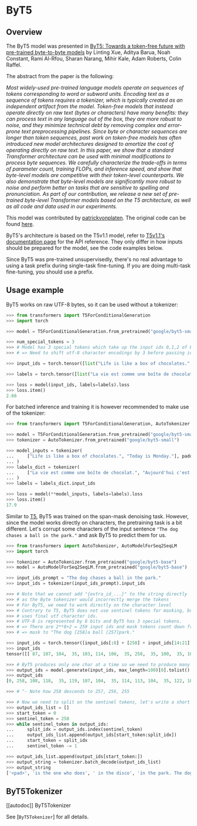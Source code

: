 <!--Copyright 2021 The HuggingFace Team. All rights reserved.

Licensed under the Apache License, Version 2.0 (the "License"); you may not use this file except in compliance with
the License. You may obtain a copy of the License at

http://www.apache.org/licenses/LICENSE-2.0

Unless required by applicable law or agreed to in writing, software distributed under the License is distributed on
an "AS IS" BASIS, WITHOUT WARRANTIES OR CONDITIONS OF ANY KIND, either express or implied. See the License for the
specific language governing permissions and limitations under the License.

⚠️ Note that this file is in Markdown but contain specific syntax for our doc-builder (similar to MDX) that may not be
rendered properly in your Markdown viewer.

-->

# ByT5

## Overview

The ByT5 model was presented in [ByT5: Towards a token-free future with pre-trained byte-to-byte models](https://arxiv.org/abs/2105.13626) by Linting Xue, Aditya Barua, Noah Constant, Rami Al-Rfou, Sharan Narang, Mihir
Kale, Adam Roberts, Colin Raffel.

The abstract from the paper is the following:

*Most widely-used pre-trained language models operate on sequences of tokens corresponding to word or subword units.
Encoding text as a sequence of tokens requires a tokenizer, which is typically created as an independent artifact from
the model. Token-free models that instead operate directly on raw text (bytes or characters) have many benefits: they
can process text in any language out of the box, they are more robust to noise, and they minimize technical debt by
removing complex and error-prone text preprocessing pipelines. Since byte or character sequences are longer than token
sequences, past work on token-free models has often introduced new model architectures designed to amortize the cost of
operating directly on raw text. In this paper, we show that a standard Transformer architecture can be used with
minimal modifications to process byte sequences. We carefully characterize the trade-offs in terms of parameter count,
training FLOPs, and inference speed, and show that byte-level models are competitive with their token-level
counterparts. We also demonstrate that byte-level models are significantly more robust to noise and perform better on
tasks that are sensitive to spelling and pronunciation. As part of our contribution, we release a new set of
pre-trained byte-level Transformer models based on the T5 architecture, as well as all code and data used in our
experiments.*

This model was contributed by [patrickvonplaten](https://hf-mirror.com/patrickvonplaten). The original code can be
found [here](https://github.com/google-research/byt5).

<Tip>

ByT5's architecture is based on the T5v1.1 model, refer to [T5v1.1's documentation page](t5v1.1) for the API reference. They
only differ in how inputs should be prepared for the model, see the code examples below.

</Tip>

Since ByT5 was pre-trained unsupervisedly, there's no real advantage to using a task prefix during single-task
fine-tuning. If you are doing multi-task fine-tuning, you should use a prefix.


## Usage example

ByT5 works on raw UTF-8 bytes, so it can be used without a tokenizer:

```python
>>> from transformers import T5ForConditionalGeneration
>>> import torch

>>> model = T5ForConditionalGeneration.from_pretrained("google/byt5-small")

>>> num_special_tokens = 3
>>> # Model has 3 special tokens which take up the input ids 0,1,2 of ByT5.
>>> # => Need to shift utf-8 character encodings by 3 before passing ids to model.

>>> input_ids = torch.tensor([list("Life is like a box of chocolates.".encode("utf-8"))]) + num_special_tokens

>>> labels = torch.tensor([list("La vie est comme une boîte de chocolat.".encode("utf-8"))]) + num_special_tokens

>>> loss = model(input_ids, labels=labels).loss
>>> loss.item()
2.66
```

For batched inference and training it is however recommended to make use of the tokenizer:

```python
>>> from transformers import T5ForConditionalGeneration, AutoTokenizer

>>> model = T5ForConditionalGeneration.from_pretrained("google/byt5-small")
>>> tokenizer = AutoTokenizer.from_pretrained("google/byt5-small")

>>> model_inputs = tokenizer(
...     ["Life is like a box of chocolates.", "Today is Monday."], padding="longest", return_tensors="pt"
... )
>>> labels_dict = tokenizer(
...     ["La vie est comme une boîte de chocolat.", "Aujourd'hui c'est lundi."], padding="longest", return_tensors="pt"
... )
>>> labels = labels_dict.input_ids

>>> loss = model(**model_inputs, labels=labels).loss
>>> loss.item()
17.9
```

Similar to [T5](t5), ByT5 was trained on the span-mask denoising task. However, 
since the model works directly on characters, the pretraining task is a bit 
different. Let's corrupt some characters of the 
input sentence `"The dog chases a ball in the park."` and ask ByT5 to predict them 
for us.

```python
>>> from transformers import AutoTokenizer, AutoModelForSeq2SeqLM
>>> import torch

>>> tokenizer = AutoTokenizer.from_pretrained("google/byt5-base")
>>> model = AutoModelForSeq2SeqLM.from_pretrained("google/byt5-base")

>>> input_ids_prompt = "The dog chases a ball in the park."
>>> input_ids = tokenizer(input_ids_prompt).input_ids

>>> # Note that we cannot add "{extra_id_...}" to the string directly
>>> # as the Byte tokenizer would incorrectly merge the tokens
>>> # For ByT5, we need to work directly on the character level
>>> # Contrary to T5, ByT5 does not use sentinel tokens for masking, but instead
>>> # uses final utf character ids.
>>> # UTF-8 is represented by 8 bits and ByT5 has 3 special tokens.
>>> # => There are 2**8+2 = 259 input ids and mask tokens count down from index 258.
>>> # => mask to "The dog [258]a ball [257]park."

>>> input_ids = torch.tensor([input_ids[:8] + [258] + input_ids[14:21] + [257] + input_ids[28:]])
>>> input_ids
tensor([[ 87, 107, 104,  35, 103, 114, 106,  35, 258,  35, 100,  35, 101, 100, 111, 111, 257,  35, 115, 100, 117, 110,  49,   1]])

>>> # ByT5 produces only one char at a time so we need to produce many more output characters here -> set `max_length=100`.
>>> output_ids = model.generate(input_ids, max_length=100)[0].tolist()
>>> output_ids
[0, 258, 108, 118,  35, 119, 107, 104,  35, 114, 113, 104,  35, 122, 107, 114,  35, 103, 114, 104, 118, 257,  35, 108, 113,  35, 119, 107, 104,  35, 103, 108, 118, 102, 114, 256, 108, 113,  35, 119, 107, 104, 35, 115, 100, 117, 110,  49,  35,  87, 107, 104,  35, 103, 114, 106, 35, 108, 118,  35, 119, 107, 104,  35, 114, 113, 104,  35, 122, 107, 114,  35, 103, 114, 104, 118,  35, 100,  35, 101, 100, 111, 111,  35, 108, 113, 255,  35, 108, 113,  35, 119, 107, 104,  35, 115, 100, 117, 110,  49]

>>> # ^- Note how 258 descends to 257, 256, 255

>>> # Now we need to split on the sentinel tokens, let's write a short loop for this
>>> output_ids_list = []
>>> start_token = 0
>>> sentinel_token = 258
>>> while sentinel_token in output_ids:
...     split_idx = output_ids.index(sentinel_token)
...     output_ids_list.append(output_ids[start_token:split_idx])
...     start_token = split_idx
...     sentinel_token -= 1

>>> output_ids_list.append(output_ids[start_token:])
>>> output_string = tokenizer.batch_decode(output_ids_list)
>>> output_string
['<pad>', 'is the one who does', ' in the disco', 'in the park. The dog is the one who does a ball in', ' in the park.']
```


## ByT5Tokenizer

[[autodoc]] ByT5Tokenizer

See [`ByT5Tokenizer`] for all details.
